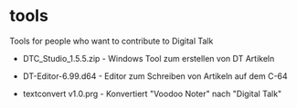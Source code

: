 # tools
Tools for people who want to contribute to Digital Talk

* DTC_Studio_1.5.5.zip - Windows Tool zum erstellen von DT Artikeln

* DT-Editor-6.99.d64 - Editor zum Schreiben von Artikeln auf dem C-64

* textconvert v1.0.prg - Konvertiert "Voodoo Noter" nach "Digital Talk"
